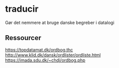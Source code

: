 # traducir
Gør det nemmere at bruge danske begreber i datalogi

## Ressourcer
https://topdatamat.dk/ordbog.thc
http://www.klid.dk/dansk/ordlister/ordliste.html
https://imada.sdu.dk/~chdj/ordbog.php
